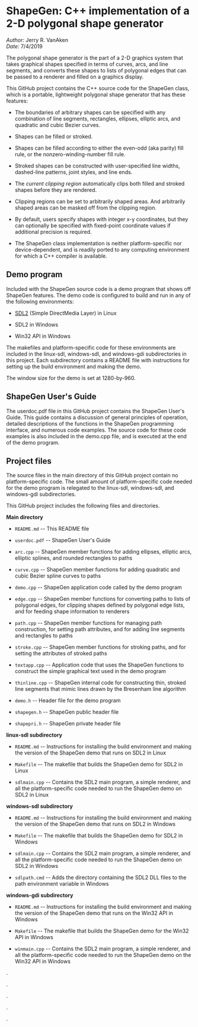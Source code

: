 ShapeGen: C++ implementation of a 2-D polygonal shape generator
===============================================================

_Author:_ Jerry R. VanAken  
_Date:_ 7/4/2019

The polygonal shape generator is the part of a 2-D graphics system that takes graphical shapes specified in terms of curves, arcs, and line segments, and converts these shapes to lists of polygonal edges that can be passed to a renderer and filled on a graphics display.

This GitHub project contains the C++ source code for the ShapeGen class, which is a portable, lightweight polygonal shape generator that has these features:

* The boundaries of arbitrary shapes can be specified with any combination of line segments, rectangles, ellipses, elliptic arcs, and quadratic and cubic Bezier curves.

* Shapes can be filled or stroked. 

* Shapes can be filled according to either the even-odd (aka parity) fill rule, or the nonzero-winding-number fill rule.

* Stroked shapes can be constructed with user-specified line widths, dashed-line patterns, joint styles, and line ends.

* The _current clipping region_ automatically clips both filled and stroked shapes before they are rendered.

* Clipping regions can be set to arbitrarily shaped areas. And arbitrarily shaped areas can be masked off from the clipping region. 

* By default, users specify shapes with integer x-y coordinates, but they can optionally be specified with fixed-point coordinate values if additional precision is required.

* The ShapeGen class implementation is neither platform-specific nor device-dependent, and is readily ported to any computing environment for which a C++ compiler is available.

## Demo program

Included with the ShapeGen source code is a demo program that shows off ShapeGen features. The demo code is configured to build and run in any of the following environments:

 * [SDL2](https://wiki.libsdl.org/) (Simple DirectMedia Layer) in Linux

 * SDL2 in Windows

 * Win32 API in Windows

The makefiles and platform-specific code for these environments are included in the linux-sdl, windows-sdl, and windows-gdi subdirectories in this project. Each subdirectory contains a README file with instructions for setting up the build environment and making the demo.

The window size for the demo is set at 1280-by-960.

## ShapeGen User's Guide

The userdoc.pdf file in this GitHub project contains the ShapeGen User's Guide. This guide contains a discussion of general principles of operation, detailed descriptions of the functions in the ShapeGen programming interface, and numerous code examples. The source code for these code examples is also included in the demo.cpp file, and is executed at the end of the demo program.

## Project files

The source files in the main directory of this GitHub project contain no platform-specific code. The small amount of platform-specific code needed for the demo program is relegated to the linux-sdl, windows-sdl, and windows-gdi subdirectories.

This GitHub project includes the following files and directories.

**Main directory**

* `README.md` -- This README file

* `userdoc.pdf` -- ShapeGen User's Guide

* `arc.cpp` -- ShapeGen member functions for adding ellipses, elliptic arcs, elliptic splines, and rounded rectangles to paths

* `curve.cpp` -- ShapeGen member functions for adding quadratic and cubic Bezier spline curves to paths
 
* `demo.cpp` -- ShapeGen application code called by the demo program
 
* `edge.cpp` -- ShapeGen member functions for converting paths to lists of polygonal edges, for clipping shapes defined by polygonal edge lists, and for feeding shape information to renderers
 
* `path.cpp` -- ShapeGen member functions for managing path construction, for setting path attributes, and for adding line segments and rectangles to paths 

* `stroke.cpp` -- ShapeGen member functions for stroking paths, and for setting the attributes of stroked paths
 
* `textapp.cpp` -- Application code that uses the ShapeGen functions to construct the simple graphical text used in the demo program
 
* `thinline.cpp` -- ShapeGen internal code for constructing thin, stroked line segments that mimic lines drawn by the Bresenham line algorithm
 
* `demo.h` -- Header file for the demo program
 
* `shapegen.h` -- ShapeGen public header file
 
* `shapepri.h` -- ShapeGen private header file

**linux-sdl subdirectory**

* `README.md` -- Instructions for installing the build environment and making the version of the ShapeGen demo that runs on SDL2 in Linux

* `Makefile` -- The makefile that builds the ShapeGen demo for SDL2 in Linux

* `sdlmain.cpp` -- Contains the SDL2 main program, a simple renderer, and all the platform-specific code needed to run the ShapeGen demo on SDL2 in Linux

**windows-sdl subdirectory**

* `README.md` -- Instructions for installing the build environment and making the version of the ShapeGen demo that runs on SDL2 in Windows

* `Makefile` -- The makefile that builds the ShapeGen demo for SDL2 in Windows

* `sdlmain.cpp` -- Contains the SDL2 main program, a simple renderer, and all the platform-specific code needed to run the ShapeGen demo on SDL2 in Windows

* `sdlpath.cmd` -- Adds the directory containing the SDL2 DLL files to the path environment variable in Windows

**windows-gdi subdirectory**

* `README.md` -- Instructions for installing the build environment and making the version of the ShapeGen demo that runs on the Win32 API in Windows

* `Makefile` -- The makefile that builds the ShapeGen demo for the Win32 API in Windows

* `winmain.cpp` -- Contains the SDL2 main program, a simple renderer, and all the platform-specific code needed to run the ShapeGen demo on the Win32 API in Windows

.

.

.

.

.




